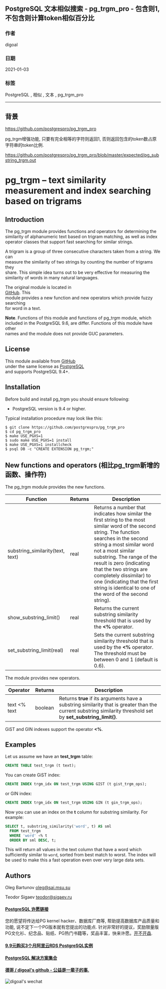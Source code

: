 ## PostgreSQL 文本相似搜索 - pg_trgm_pro - 包含则1, 不包含则计算token相似百分比  
  
### 作者  
digoal  
  
### 日期  
2021-01-03   
  
### 标签  
PostgreSQL , 相似 , 文本 , pg_trgm_pro   
  
----  
  
## 背景  
https://github.com/postgrespro/pg_trgm_pro  
  
pg_trgm增强功能, 只要有完全相等的字符则返回1, 否则返回包含的token数占原字符串的token比例.  
  
https://github.com/postgrespro/pg_trgm_pro/blob/master/expected/pg_substring_trgm.out  
  
# pg_trgm – text similarity measurement and index searching based on trigrams  
  
## Introduction  
  
The pg_trgm module provides functions and operators for determining the  
similarity of alphanumeric text based on trigram matching, as well as index  
operator classes that support fast searching for similar strings.  
  
A trigram is a group of three consecutive characters taken from a string. We can  
measure the similarity of two strings by counting the number of trigrams they  
share. This simple idea turns out to be very effective for measuring the  
similarity of words in many natural languages.  
  
The original module is located in  
[GitHub](https://github.com/postgres/postgres/tree/master/contrib/pg_trgm). This  
module provides a new function and new operators which provide fuzzy searching  
for word in a text.  
  
**Note**. Functions of this module and functions of pg_trgm module, which  
included in the PostgreSQL 9.6, are differ. Functions of this module have other  
names and the module does not provide GUC parameters.  
  
## License  
  
This module available from [GitHub](https://github.com/postgrespro/pg_trgm_pro)  
under the same license as [PostgreSQL](http://www.postgresql.org/about/licence/)  
and supports PostgreSQL 9.4+.  
  
## Installation  
  
Before build and install pg_trgm you should ensure following:  
  
* PostgreSQL version is 9.4 or higher.  
  
Typical installation procedure may look like this:  
  
    $ git clone https://github.com/postgrespro/pg_trgm_pro  
    $ cd pg_trgm_pro  
    $ make USE_PGXS=1  
    $ sudo make USE_PGXS=1 install  
    $ make USE_PGXS=1 installcheck  
    $ psql DB -c "CREATE EXTENSION pg_trgm;"  
  
## New functions and operators (相比pg_trgm新增的函数、操作符)  
  
The pg_trgm module provides the new functions.  
  
|            Function              | Returns |                      Description  
| -------------------------------- | ------- | ---------------------------------------------------  
| substring_similarity(text, text) | real    | Returns a number that indicates how similar the first string to the most similar word of the second string. The function searches in the second string a most similar word not a most similar substring. The range of the result is zero (indicating that the two strings are completely dissimilar) to one (indicating that the first string is identical to one of the word of the second string).  
| show_substring_limit()           | real    | Returns the current substring similarity threshold that is used by the **<%** operator.  
| set_substring_limit(real)        | real    | Sets the current substring similarity threshold that is used by the **<%** operator. The threshold must be between 0 and 1 (default is 0.6).  
  
The module provides new operators.   
  
|    Operator    | Returns |                      Description  
| -------------- | ------- | ---------------------------------------------------  
| text <% text   | boolean | Returns **true** if its arguments have a substring similarity that is greater than the current substring similarity threshold set by **set_substring_limit()**.  
  
GiST and GIN indexes support the operator **<%**.  
  
## Examples  
  
Let us assume we have an **test_trgm** table:  
  
```sql  
CREATE TABLE test_trgm (t text);  
```  
  
You can create GiST index:  
  
```sql  
CREATE INDEX trgm_idx ON test_trgm USING GIST (t gist_trgm_ops);  
```  
  
or GIN index:  
  
```sql  
CREATE INDEX trgm_idx ON test_trgm USING GIN (t gin_trgm_ops);  
```  
  
Now you can use an index on the **t** column for substring similarity. For example:  
  
```sql  
SELECT t, substring_similarity('word', t) AS sml  
  FROM test_trgm  
  WHERE 'word' <% t  
  ORDER BY sml DESC, t;  
```  
  
This will return all values in the text column that have a word which  
sufficiently similar to `word`, sorted from best match to worst. The index will be used to make this a fast operation even over very large data sets.  
  
## Authors  
  
Oleg Bartunov <oleg@sai.msu.su>  
  
Teodor Sigaev <teodor@sigaev.ru>  
   
  
#### [PostgreSQL 许愿链接](https://github.com/digoal/blog/issues/76 "269ac3d1c492e938c0191101c7238216")
您的愿望将传达给PG kernel hacker、数据库厂商等, 帮助提高数据库产品质量和功能, 说不定下一个PG版本就有您提出的功能点. 针对非常好的提议，奖励限量版PG文化衫、纪念品、贴纸、PG热门书籍等，奖品丰富，快来许愿。[开不开森](https://github.com/digoal/blog/issues/76 "269ac3d1c492e938c0191101c7238216").  
  
  
#### [9.9元购买3个月阿里云RDS PostgreSQL实例](https://www.aliyun.com/database/postgresqlactivity "57258f76c37864c6e6d23383d05714ea")
  
  
#### [PostgreSQL 解决方案集合](https://yq.aliyun.com/topic/118 "40cff096e9ed7122c512b35d8561d9c8")
  
  
#### [德哥 / digoal's github - 公益是一辈子的事.](https://github.com/digoal/blog/blob/master/README.md "22709685feb7cab07d30f30387f0a9ae")
  
  
![digoal's wechat](../pic/digoal_weixin.jpg "f7ad92eeba24523fd47a6e1a0e691b59")
  
